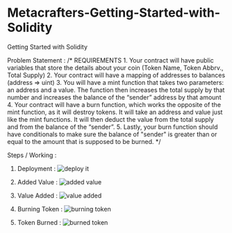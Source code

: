 # Metacrafters-Getting-Started-with-Solidity
Getting Started with Solidity

Problem Statement : 
/*
       REQUIREMENTS
    1. Your contract will have public variables that store the details about your coin (Token Name, Token Abbrv., Total Supply)
    2. Your contract will have a mapping of addresses to balances (address => uint)
    3. You will have a mint function that takes two parameters: an address and a value. 
       The function then increases the total supply by that number and increases the balance 
       of the “sender” address by that amount
    4. Your contract will have a burn function, which works the opposite of the mint function, as it will destroy tokens. 
       It will take an address and value just like the mint functions. It will then deduct the value from the total supply 
       and from the balance of the “sender”.
    5. Lastly, your burn function should have conditionals to make sure the balance of "sender" is greater than or equal 
       to the amount that is supposed to be burned.
*/

Steps / Working :

1. Deployment :
![deploy it](https://github.com/anurag7706/Metacrafters-Getting-Started-with-Solidity/assets/75776424/98fccae7-b5b3-4a98-b724-57878ae60f24)

2. Added Value : 
![added value](https://github.com/anurag7706/Metacrafters-Getting-Started-with-Solidity/assets/75776424/13e5327a-6503-4c14-b2f9-1c2cde4ee261)

3. Value Added :
![value added](https://github.com/anurag7706/Metacrafters-Getting-Started-with-Solidity/assets/75776424/cc978af0-3de7-4908-b4c7-92851416d75a)

4. Burning Token :
![burning token](https://github.com/anurag7706/Metacrafters-Getting-Started-with-Solidity/assets/75776424/dceed72d-994c-48b0-8765-4e1b0483d181)

5. Token Burned :
![burned token ](https://github.com/anurag7706/Metacrafters-Getting-Started-with-Solidity/assets/75776424/5b74c801-62e8-47d0-ba8d-732d07ec02e1)
